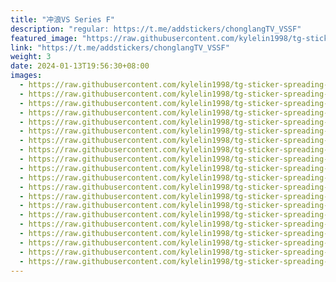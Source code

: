 ```yaml
---
title: "冲浪VS Series F"
description: "regular: https://t.me/addstickers/chonglangTV_VSSF"
featured_image: "https://raw.githubusercontent.com/kylelin1998/tg-sticker-spreading-worldwide-images/main/img/247f04f5-d6aa-4c49-8799-0819afa73572.jpg"
link: "https://t.me/addstickers/chonglangTV_VSSF"
weight: 3
date: 2024-01-13T19:56:30+08:00
images:
  - https://raw.githubusercontent.com/kylelin1998/tg-sticker-spreading-worldwide-images/main/img/247f04f5-d6aa-4c49-8799-0819afa73572.jpg
  - https://raw.githubusercontent.com/kylelin1998/tg-sticker-spreading-worldwide-images/main/img/a933f5b2-d2ca-478a-9bbf-a862f4c1bf34.jpg
  - https://raw.githubusercontent.com/kylelin1998/tg-sticker-spreading-worldwide-images/main/img/a0bcfb32-b465-4353-aeee-367ea9cf8db8.jpg
  - https://raw.githubusercontent.com/kylelin1998/tg-sticker-spreading-worldwide-images/main/img/885cccf9-78b9-46f5-abf8-c0969808e8e6.jpg
  - https://raw.githubusercontent.com/kylelin1998/tg-sticker-spreading-worldwide-images/main/img/bac26cbc-a930-40a7-b42b-aecd28a25bc6.jpg
  - https://raw.githubusercontent.com/kylelin1998/tg-sticker-spreading-worldwide-images/main/img/2b878b69-2a72-4062-b105-5e6eab5c71a1.jpg
  - https://raw.githubusercontent.com/kylelin1998/tg-sticker-spreading-worldwide-images/main/img/6ef00923-71ae-49d6-8f37-2c36b9d9fba1.jpg
  - https://raw.githubusercontent.com/kylelin1998/tg-sticker-spreading-worldwide-images/main/img/f2f65eaa-8e00-4620-952e-64ad35cb68ab.jpg
  - https://raw.githubusercontent.com/kylelin1998/tg-sticker-spreading-worldwide-images/main/img/9be5ccfb-9d4d-4fd0-90a4-19a817359205.jpg
  - https://raw.githubusercontent.com/kylelin1998/tg-sticker-spreading-worldwide-images/main/img/ad497899-f03e-4baf-82d8-27a385dc961e.jpg
  - https://raw.githubusercontent.com/kylelin1998/tg-sticker-spreading-worldwide-images/main/img/745cbacb-2f3f-40e8-9762-e9b9396cb8f3.jpg
  - https://raw.githubusercontent.com/kylelin1998/tg-sticker-spreading-worldwide-images/main/img/d5be2cfb-f764-4e04-86ce-2323a673da90.jpg
  - https://raw.githubusercontent.com/kylelin1998/tg-sticker-spreading-worldwide-images/main/img/5eb7e15c-255b-49db-a3b2-8fdf544068c4.jpg
  - https://raw.githubusercontent.com/kylelin1998/tg-sticker-spreading-worldwide-images/main/img/114ec734-e23c-470b-88b6-d32d8f7a7b78.jpg
  - https://raw.githubusercontent.com/kylelin1998/tg-sticker-spreading-worldwide-images/main/img/3b4ff6a6-49c4-4021-ba22-512b87eb77a1.jpg
  - https://raw.githubusercontent.com/kylelin1998/tg-sticker-spreading-worldwide-images/main/img/311c4515-79c6-4a7d-aed0-feee20d92937.jpg
  - https://raw.githubusercontent.com/kylelin1998/tg-sticker-spreading-worldwide-images/main/img/2eea156c-4f6f-46e4-bf50-1c54588199a2.jpg
  - https://raw.githubusercontent.com/kylelin1998/tg-sticker-spreading-worldwide-images/main/img/6632e087-d821-48d8-a518-0cd663cece87.jpg
  - https://raw.githubusercontent.com/kylelin1998/tg-sticker-spreading-worldwide-images/main/img/5beecf86-c17d-44b1-9579-d2db01faa38f.jpg
  - https://raw.githubusercontent.com/kylelin1998/tg-sticker-spreading-worldwide-images/main/img/d6f886e3-6bd0-4a11-9ca2-2b7521de4e57.jpg
---
```

